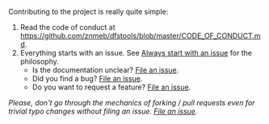Contributing to the project is really quite simple:

1. Read the code of conduct at <https://github.com/znmeb/dfstools/blob/master/CODE_OF_CONDUCT.md>.
2. Everything starts with an issue. See [Always start with an issue](https://about.gitlab.com/2016/03/03/start-with-an-issue/) for the philosophy.
    * Is the documentation unclear? [File an issue](https://github.com/znmeb/dfstools/issues/new).
    * Did you find a bug? [File an issue](https://github.com/znmeb/dfstools/issues/new).
    * Do you want to request a feature? [File an issue](https://github.com/znmeb/dfstools/issues/new).

*Please, don't go through the mechanics of forking / pull requests even for trivial typo changes without filing an issue. [File an issue](https://github.com/znmeb/dfstools/issues/new).*
